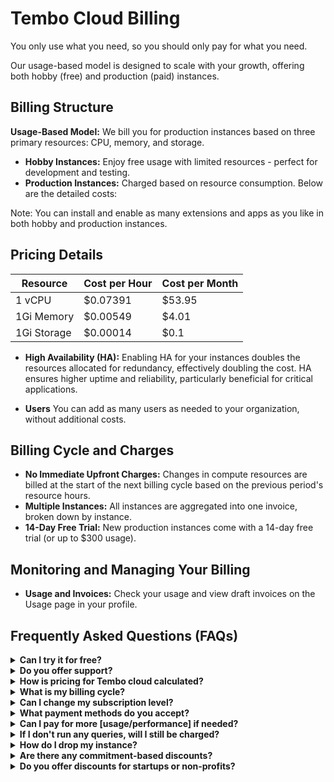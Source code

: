 # Tembo Cloud Billing

You only use what you need, so you should only pay for what you need.

Our usage-based model is designed to scale with your growth, offering both hobby (free) and production (paid) instances.

## Billing Structure

**Usage-Based Model:** We bill you for production instances based on three primary resources: CPU, memory, and storage.

- **Hobby Instances:** Enjoy free usage with limited resources - perfect for development and testing. 
- **Production Instances:** Charged based on resource consumption. Below are the detailed costs:

Note: You can install and enable as many extensions and apps as you like in both hobby and production instances.

## Pricing Details

| Resource    | Cost per Hour | Cost per Month |
|-------------|---------------|----------------|
| 1 vCPU      | $0.07391      | $53.95         |
| 1Gi Memory  | $0.00549      | $4.01          |
| 1Gi Storage | $0.00014      | $0.1           |

- **High Availability (HA):** Enabling HA for your instances doubles the resources allocated for redundancy, effectively doubling the cost. HA ensures higher uptime and reliability, particularly beneficial for critical applications.

- **Users** You can add as many users as needed to your organization, without additional costs.

## Billing Cycle and Charges

- **No Immediate Upfront Charges:** Changes in compute resources are billed at the start of the next billing cycle based on the previous period's resource hours.
- **Multiple Instances:** All instances are aggregated into one invoice, broken down by instance.
- **14-Day Free Trial:** New production instances come with a 14-day free trial (or up to $300 usage).

## Monitoring and Managing Your Billing

- **Usage and Invoices:** Check your usage and view draft invoices on the Usage page in your profile.

## Frequently Asked Questions (FAQs)

<details>
<summary><b>Can I try it for free?</b></summary>
Our developer plan is free to use for as long as you want, with full access to apps and extensions. However, the hobby tier is limited to 0.25vCPU and 1Gi Memory. We also offer a 14-day free trial (up to $300 usage) on paid tiers for new accounts.
</details>

<details>
<summary><b>Do you offer support?</b></summary>
There are multiple ways to get support from our team. You can join our slack community, email us at [support@tembo.io](mailto:support@tembo.io), or use the Intercom “message us” feature on our website. We respond to most messages within 24 hours (and often faster!).
</details>

<details>
<summary><b>How is pricing for Tembo cloud calculated?</b></summary>
You can see the pricing in the pricing details section. Pricing is calculated based on instance size (compute, memory, and storage) and HA (if enabled). If you have both hobby and subscription instances, you will only be charged for the subscription instances.
</details>

<details>
<summary><b>What is my billing cycle?</b></summary>
We bill for usage on the first of each month, but if you’re interested in pre-payment or other payment schemes, email us at [support@tembo.io](mailto:support@tembo.io)
</details>

<details>
<summary><b>Can I change my subscription level?</b></summary>
Upgrading from free to paid is easy, just select your desired instance size in the settings, then follow the prompts to add a credit card (if you don’t already have one on file). If your current storage is 10Gi, then you can downgrade by reducing your compute and memory to the hobby tier (0.25vCPU, 1Gi). If your current storage is greater than 10Gi, then your instance cannot be downgraded. We recommend just creating a new instance on the hobby tier, or contact us at [support@tembo.io](mailto:support@tembo.io) for more detailed guidance.
</details>

<details>
<summary><b>What payment methods do you accept?</b></summary>
We partner with Stripe to process payments. Stripe accepts all major credit cards.
</details>

<details>
<summary><b>Can I pay for more [usage/performance] if needed?</b></summary>
Yes, we support scaling up of instances, just select your desired CPU in settings and follow the prompts to add a credit card (if you don’t already have one on file).
</details>

<details>
<summary><b>If I don't run any queries, will I still be charged?</b></summary>
Yes, we bill on size of instance, but we provide metrics so that you can monitor your utilization levels.
</details>

<details>
<summary><b>How do I drop my instance?</b></summary>
You can delete your instance in <b>Settings > Server settings</b>; note that deleted instances cannot be recovered.
</details>

<details>
<summary><b>Are there any commitment-based discounts?</b></summary>
All current accounts (as of January 3, 2024) will be given a lifetime pricing discount. We also offer discounts based on volume and commitment level. For more information on discounts at Tembo, contact us at [support@tembo.io](mailto:support@tembo.io)
</details>

<details>
<summary><b>Do you offer discounts for startups or non-profits?</b></summary>
At this point, we do not have a formal program of discounts for startups or nonprofit organizations. However, we sometimes provide discounts depending on the specific project or use case. Send us a description of your project and use case to [support@tembo.io](mailto:support@tembo.io) and we’ll get back to you as quickly as possible.
</details>
